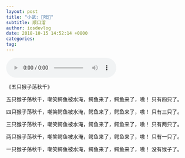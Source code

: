 ```yaml
---
layout: post
title: "小武: 🐊吃🐒"
subtitle: 顺口溜
author: iosdevlog
date: 2018-10-15 14:52:14 +0800
categories: 
tag: 
---
```


<audio controls="controls">
  <source src="https://raw.githubusercontent.com/growth15/growth15.github.io/master/images/2018/10/15/monkey.mp3" type="audio/mpeg" />
您的浏览器不支持播放音频
</audio>

《五只猴子荡秋千》

五只猴子荡秋千，嘲笑鳄鱼被水淹，鳄鱼来了，鳄鱼来了，嗷！ 只有四只了。

四只猴子荡秋千，嘲笑鳄鱼被水淹，鳄鱼来了，鳄鱼来了，嗷！ 只有三只了。

三只猴子荡秋千，嘲笑鳄鱼被水淹，鳄鱼来了，鳄鱼来了，嗷！ 只有两只了。

两只猴子荡秋千，嘲笑鳄鱼被水淹，鳄鱼来了，鳄鱼来了，嗷！ 只有一只了。

一只猴子荡秋千，嘲笑鳄鱼被水淹，鳄鱼来了，鳄鱼来了，嗷！ 没有猴子了。
